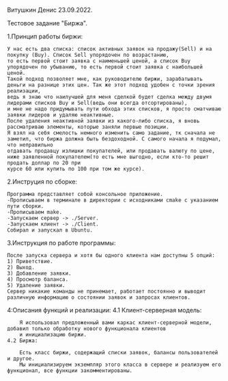 Витушкин Денис 23.09.2022.

Тестовое задание "Биржа".

1.Принцип работы биржи:

    У нас есть два списка: список активных заявок на продажу(Sell) и на покупку (Buy). Список Sell упорядочен по возрастанию,
    то есть первой стоит заявка с наименьшей ценой, а список Buy упорядочен по убыванию, то есть первой стоит заявка с наибольшей ценой. 
    Такой подход позволяет мне, как руководителю биржи, зарабатывать деньги на разнице этих цен. Так же этот подход удобен с точки зрения реализации,
    ведь я знаю что наилучшей для меня сделкой будет сделка между двумя лидерами списков Buy и Sell(ведь они всегда отсортированы),
    и мне не надо придумывать пути обхода этих списков, я просто сматчиваю заявки лидеров и удаляю неактивные.
    После удаления неактивной заявки из какого-либо списка, я вновь рассматриваю элементы, которые заняли первые позиции.
    Я взял на себя смелость немного изменить само задание, тк сначала не заметил, что биржа должна быть бездоходной. С самого начала я подумал, что неправильно
    отдавать продавцу излишки покупателей, или продавать валюту по цене, ниже заявленной покупателем(то есть мне выгодно, если кто-то решит продать доллар по 20 при
    курсе 60 или купить по 100 при том же курсе).
2.Инструция по сборке:

    Программа представляет собой консольное приложение.
    -Прописываем в терминале в директории с исходниками cmake с указанием пути сборки.
    -Прописываем make.
    -Запускаем сервер -> ./Server.
    -Запускаем клиент -> ./Client.
    Собирал и запускал в Ubuntu.
3.Инструкция по работе программы:

    После запуска сервера и хотя бы одного клиента нам доступны 5 опций:
    1) Приветствие.
    2) Выход.
    3) Добавление заявки.
    4) Просмотр баланса.
    5) Удаление заявки.
    Сервер никакие команды не принемает, работает постоянно и выводит различную информацию о состоянии заявок и запросах клиентов.
4:Описания функций и реализации:
    4.1 Клиент-серверная модель:
    
        Я использовал предложенный вами каркас клиент-серверной модели, добавил только обработку нового функционала клиентов
        и инициализацию биржи.
    4.2 Биржа:
    
        Есть класс биржи, содержащий списки заявок, балансы пользователей и другое. 
        Мы инициализируем экземпляр этого класса в сервере и реализуем его функционал, все функции закомментированы.
        



